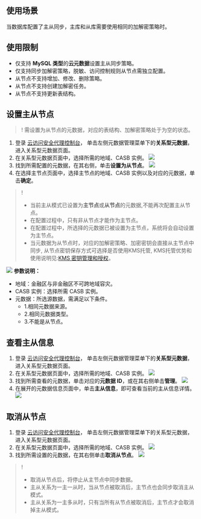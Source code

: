 ## 使用场景
当数据库配置了主从同步，主库和从库需要使用相同的加解密策略时。
## 使用限制
- 仅支持 **MySQL 类型**的**云元数据**设置主从同步策略。
- 仅支持同步加解密策略，脱敏、访问控制规则从节点需独立配置。
- 从节点不支持增加、修改、删除策略。
- 从节点不支持创建加解密任务。
- 从节点不支持更新表结构。

## 设置主从节点
>! 需设置为从节点的元数据，对应的表结构、加解密策略处于为空的状态。

1. 登录 [云访问安全代理控制台](https://console.cloud.tencent.com/casb)， 单击左侧元数据管理菜单下的**关系型元数据**，进入关系型元数据页面。
2. 在关系型元数据页面中，选择所需的地域、CASB 实例。
   ![](https://qcloudimg.tencent-cloud.cn/raw/cd2df3118056263dc603ec105d23e1b0.png)
3. 找到所需配置的元数据，在其右侧，单击**设置为从节点**。
   ![](https://qcloudimg.tencent-cloud.cn/raw/195540b51bae5656fb9e335d37481e75.png)
4. 在选择主节点页面中，选择主节点的地域、CASB 实例以及对应的元数据，单击**确定**。
>!
>- 当前主从模式已设置为**主节点**或**从节点**的元数据,不能再次配置主从节点。
>- 在配置过程中，只有非从节点才能作为主节点。
>- 在配置过程中，所选择的元数据已被设置为主节点，系统将会自动设置为主节点。
>- 当元数据为从节点时，对应的加解密策略、加密密钥会直接从主节点中同步, 从节点密钥保存方式可选择是否使用KMS托管, KMS托管优势和使用说明见:[KMS 密钥管理和授权](https://cloud.tencent.com/document/product/1303/48491)。
>
![](https://qcloudimg.tencent-cloud.cn/raw/0c4ccccd381a24dd455328e7bfc53d83.jpg)
**参数说明：**
- 地域：金融区与非金融区不可跨地域容灾。
- CASB 实例：选择所需 CASB 实例。
- 元数据：所选源数据，需满足以下条件。
   - 1.相同元数据来源。
   - 2.相同元数据类型。
   - 3.不能是从节点。


## 查看主从信息
1. 登录 [云访问安全代理控制台](https://console.cloud.tencent.com/casb)， 单击左侧元数据管理菜单下的**关系型元数据**，进入关系型元数据页面。
2. 在关系型元数据页面中，选择所需的地域、CASB 实例。
   ![](https://qcloudimg.tencent-cloud.cn/raw/65b0887f7cec5e75078cbd0b55434abd.png)
4. 找到所需查看的元数据，单击对应的**元数据 ID**，或在其右侧单击**管理**。
   ![](https://qcloudimg.tencent-cloud.cn/raw/cecdb5bc20b9c2ea57d0c19c4f0df3e3.png)
5. 在展开的元数据信息页面中，单击**主从信息**，即可查看当前的主从信息详情。
   ![](https://qcloudimg.tencent-cloud.cn/raw/44978e1ae4ec79ead5c72eb03bd79283.png)

## 取消从节点
1. 登录 [云访问安全代理控制台](https://console.cloud.tencent.com/casb)， 单击左侧元数据管理菜单下的关系型元数据，进入关系型元数据页面。
2. 在关系型元数据页面中，选择所需的地域、CASB 实例。
   ![](https://qcloudimg.tencent-cloud.cn/raw/ed6f7c0c6a10d0a933714949df16c9f2.png)
4. 找到所需设置的元数据，在其右侧单击**取消从节点**。
   ![](https://qcloudimg.tencent-cloud.cn/raw/b848e14e1f3d7542e3a1f78557cab19d.png)
>!
>- 取消从节点后，将停止从主节点中同步数据。
>- 主从关系为一主一从时，当从节点被取消后，主节点也会同步取消主从模式。
>- 主从关系为一主多从时，只有当所有从节点被取消后，主节点才会取消掉主从模式。
